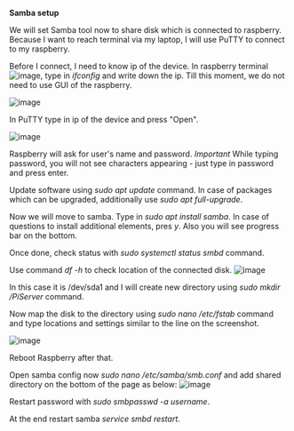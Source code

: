 **Samba setup**

We will set Samba tool now to share disk which is connected to raspberry. Because I want to reach terminal via my laptop, I will use PuTTY to connect to my raspberry.

Before I connect, I need to know ip of the device. In raspberry terminal ![image](https://github.com/WPela/IT_Projects/assets/62253932/d92868f5-c729-4227-8297-e8e70789f81c), type in *ifconfig* and write down the ip. Till this moment, we do not need to use GUI of the raspberry.

![image](https://github.com/WPela/IT_Projects/assets/62253932/10714025-9e4a-4f68-83a4-616f593be239)

In PuTTY type in ip of the device and press "Open". 

![image](https://github.com/WPela/IT_Projects/assets/62253932/61f39f30-c7f5-4156-8ff8-610af3eac9ce)

Raspberry will ask for user's name and password. *Important* While typing password, you will not see characters appearing - just type in password and press enter.

Update software using *sudo apt update* command. In case of packages which can be upgraded, additionally use *sudo apt full-upgrade*.

Now we will move to samba. Type in *sudo apt install samba*. In case of questions to install additional elements, pres *y*. Also you will see progress bar on the bottom.

Once done, check status with *sudo systemctl status smbd* command.

Use command *df -h* to check location of the connected disk.
![image](https://github.com/WPela/IT_Projects/assets/62253932/9e4f12f4-dd68-4b16-b131-fc1087c17f5b)

In this case it is /dev/sda1 and I will create new directory using *sudo mkdir /PiServer* command. 

Now map the disk to the directory using *sudo nano /etc/fstab* command and type locations and settings similar to the line on the screenshot.

![image](https://github.com/WPela/IT_Projects/assets/62253932/2c66267e-80df-4e6b-b57f-f26653d54396)

Reboot Raspberry after that.


Open samba config now *sudo nano /etc/samba/smb.conf* and add shared directory on the bottom of the page as below:
![image](https://github.com/WPela/IT_Projects/assets/62253932/4c2d11f2-f757-43bc-8da1-f71e585f8904)


Restart password with *sudo smbpasswd -a username*.

At the end restart samba *service smbd restart*.
